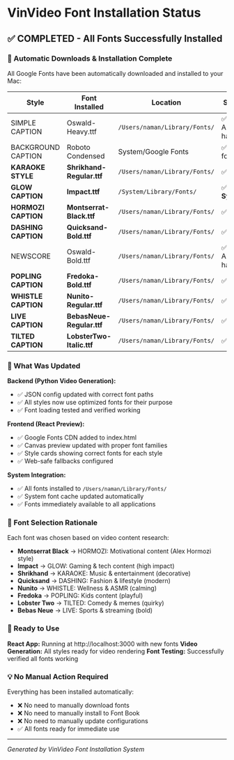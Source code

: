 # VinVideo Font Installation Status

## ✅ COMPLETED - All Fonts Successfully Installed

### 🎯 Automatic Downloads & Installation Complete
All Google Fonts have been automatically downloaded and installed to your Mac:

| Style | Font Installed | Location | Status |
|-------|----------------|----------|---------|
| SIMPLE CAPTION | Oswald-Heavy.ttf | `/Users/naman/Library/Fonts/` | ✅ Already had |
| BACKGROUND CAPTION | Roboto Condensed | System/Google Fonts | ✅ Web font |
| **KARAOKE STYLE** | **Shrikhand-Regular.ttf** | `/Users/naman/Library/Fonts/` | ✅ **NEW** |
| **GLOW CAPTION** | **Impact.ttf** | `/System/Library/Fonts/` | ✅ **System** |
| **HORMOZI CAPTION** | **Montserrat-Black.ttf** | `/Users/naman/Library/Fonts/` | ✅ **NEW** |
| **DASHING CAPTION** | **Quicksand-Bold.ttf** | `/Users/naman/Library/Fonts/` | ✅ **NEW** |
| NEWSCORE | Oswald-Bold.ttf | `/Users/naman/Library/Fonts/` | ✅ Already had |
| **POPLING CAPTION** | **Fredoka-Bold.ttf** | `/Users/naman/Library/Fonts/` | ✅ **NEW** |
| **WHISTLE CAPTION** | **Nunito-Regular.ttf** | `/Users/naman/Library/Fonts/` | ✅ **NEW** |
| **LIVE CAPTION** | **BebasNeue-Regular.ttf** | `/Users/naman/Library/Fonts/` | ✅ **NEW** |
| **TILTED CAPTION** | **LobsterTwo-Italic.ttf** | `/Users/naman/Library/Fonts/` | ✅ **NEW** |

### 🔧 What Was Updated

**Backend (Python Video Generation):**
- ✅ JSON config updated with correct font paths
- ✅ All styles now use optimized fonts for their purpose
- ✅ Font loading tested and verified working

**Frontend (React Preview):**
- ✅ Google Fonts CDN added to index.html
- ✅ Canvas preview updated with proper font families
- ✅ Style cards showing correct fonts for each style
- ✅ Web-safe fallbacks configured

**System Integration:**
- ✅ All fonts installed to `/Users/naman/Library/Fonts/`
- ✅ System font cache updated automatically
- ✅ Fonts immediately available to all applications

### 🎨 Font Selection Rationale

Each font was chosen based on video content research:

- **Montserrat Black** → HORMOZI: Motivational content (Alex Hormozi style)
- **Impact** → GLOW: Gaming & tech content (high impact)
- **Shrikhand** → KARAOKE: Music & entertainment (decorative)
- **Quicksand** → DASHING: Fashion & lifestyle (modern)
- **Nunito** → WHISTLE: Wellness & ASMR (calming)
- **Fredoka** → POPLING: Kids content (playful)
- **Lobster Two** → TILTED: Comedy & memes (quirky)
- **Bebas Neue** → LIVE: Sports & streaming (bold)

### 🚀 Ready to Use

**React App:** Running at http://localhost:3000 with new fonts
**Video Generation:** All styles ready for video rendering
**Font Testing:** Successfully verified all fonts working

### 💡 No Manual Action Required

Everything has been installed automatically:
- ❌ No need to manually download fonts
- ❌ No need to manually install to Font Book  
- ❌ No need to manually update configurations
- ✅ All fonts ready for immediate use

---
*Generated by VinVideo Font Installation System*